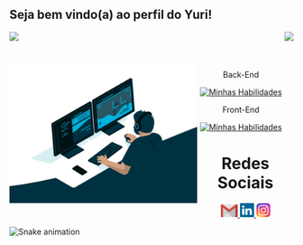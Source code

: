 ## Seja bem vindo(a) ao perfil do Yuri!

<div>
  <img height="180em" src="https://github-readme-stats.vercel.app/api?username=nsdYuri&show_icons=true&theme=great-gatsby&include_all_commits=true&count_private=true"/>
  <img align="right" height="180em" src="https://github-readme-stats.vercel.app/api/top-langs/?username=nsdYuri&layout=compact&langs_count=16&theme=great-gatsby"/>
</div>
<br>

 
<div  align="center"> 
  <div style="display: inline_block"><br>
    <img align="left" height="250" alt="coding-time" src="code.gif">

         
 Back-End

[![Minhas Habilidades](https://skillicons.dev/icons?i=javascript,nodejs,java,cs,python,mysql,heroku)](https://skillicons.dev)

 Front-End

[![Minhas Habilidades](https://skillicons.dev/icons?i=javascript,html,css,react,nodejs,python,vite)](https://skillicons.dev)

## 
</div>
    
  
<h1 align="center">Redes Sociais</h1>
  <a href = "mailto: yurichichedom808@gmail.com">
    <img width="30" src="gmail.svg">
  </a>
  <a href = "www.linkedin.com/in/yuri-ikegwuonu">
    <img width="25" src="linkedin.svg">
  </a>
  <a href = "https://www.instagram.com/yurighost__/">
    <img width="25" src="instagram.png">
  </a>
</div>
  
![Snake animation](https://github.com/LuigiGF/LuigiGF/blob/output/github-contribution-grid-snake.svg)

